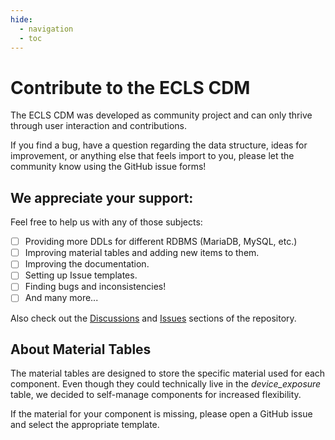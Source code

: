 ```yaml
---
hide:
  - navigation
  - toc
---
```


# Contribute to the ECLS CDM

The ECLS CDM was developed as community project and can only
thrive through user interaction and contributions.

If you find a bug, have a question regarding the data structure, ideas
for improvement, or anything else that feels import to you, please let
the community know using the GitHub issue forms!

## We appreciate your support:

Feel free to help us with any of those subjects:

- [ ] Providing more DDLs for different RDBMS (MariaDB, MySQL, etc.)
- [ ] Improving material tables and adding new items to them.
- [ ] Improving the documentation.
- [ ] Setting up Issue templates.
- [ ] Finding bugs and inconsistencies!
- [ ] And many more...

Also check out the [Discussions](https://github.com/ecls-cdm/cdm/discussions)
and [Issues](https://github.com/ecls-cdm/cdm/issues) sections of the repository.

## About Material Tables

The material tables are designed to store the specific material used
for each component. Even though they could technically live in the
*device_exposure* table, we decided to self-manage components for
increased flexibility.

If the material for your component is missing, please
open a GitHub issue and select the appropriate template.
